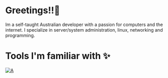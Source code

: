 # Greetings!!👋
Im a self-taught Australian developer with a passion for computers and the internet. I specialize in server/system administration, linux, networking and programming.

# Tools I'm familiar with ✨
[![A](https://skillicons.dev/icons?i=linux,docker,github,nginx,cloudflare,markdown,python,mongo,html,css,wordpress,vscode)](https://skillicons.dev)
